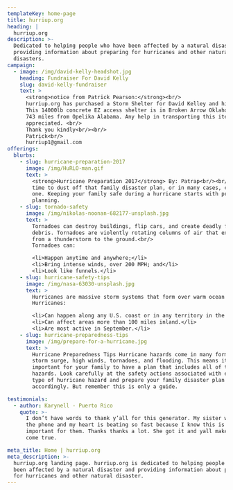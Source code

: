 ```yaml
---
templateKey: home-page
title: hurriup.org
heading: |
  hurriup.org
description: >-
  Dedicated to helping people who have been affected by a natural disaster and
  providing information about preparing for hurricanes and other natural
  disasters.
campaign:
  - image: /img/david-kelly-headshot.jpg
    heading: Fundraiser For David Kelly
    slug: david-kelly-fundraiser
    text: >
      <strong>notice from Patrick Pearson:</strong><br/>
      hurriup.org has purchased a Storm Shelter for David Kelley and his family.
      This 14000lb concrete EZ access shelter is in Broken Arrow Oklahoma,
      743 miles from Opelika Alabama. Any help in transporting this item is much
      appreciated. <br/>
      Thank you kindly<br/><br/>
      Patrick<br/>
      hurriup1@gmail.com
offerings:
  blurbs:
    - slug: hurricane-preparation-2017
      image: /img/HuRLO-man.gif
      text: >
        <strong>Hurricane Preparation 2017</strong> By: Patrap<br/><br/> It's
        time to dust off that family disaster plan, or in many cases, create
        one. Keeping your family safe during a hurricane starts with proper
        planning.
    - slug: tornado-safety
      image: /img/nikolas-noonan-682177-unsplash.jpg
      text: >
        Tornadoes can destroy buildings, flip cars, and create deadly flying
        debris. Tornadoes are violently rotating columns of air that extend
        from a thunderstorm to the ground.<br/>
        Tornadoes can:

        <li>Happen anytime and anywhere;</li>
        <li>Bring intense winds, over 200 MPH; and</li>
        <li>Look like funnels.</li>
    - slug: hurricane-safety-tips
      image: /img/nasa-63030-unsplash.jpg
      text: >
        Hurricanes are massive storm systems that form over warm ocean waters and move toward land. Potential threats from hurricanes include powerful winds, heavy rainfall, storm surges, coastal and inland flooding, rip currents, tornadoes, and landslides. The Atlantic hurricane season runs from June 1 to November 30. The Pacific hurricane season runs May 15 to November 30.<br/>
        Hurricanes:

        <li>Can happen along any U.S. coast or in any territory in the Atlantic or Pacific oceans.</li>
        <li>Can affect areas more than 100 miles inland.</li>
        <li>Are most active in September.</li>
    - slug: hurricane-preparedness-tips
      image: /img/prepare-for-a-hurricane.jpg
      text: >
        Hurricane Preparedness Tips Hurricane hazards come in many forms;
        storm surge, high winds, tornadoes, and flooding. This means it is
        important for your family to have a plan that includes all of these
        hazards. Look carefully at the safety actions associated with each
        type of hurricane hazard and prepare your family disaster plan
        accordingly. But remember this is only a guide.

testimonials:
  - author: Karynell - Puerto Rico
    quote: >-
      I don’t have words to thank y’all for this generator. My sister was crying on
      the phone and my heart is beating so fast because I know this is really
      important for them. Thanks thanks a lot. She got it and yall make a wish
      come true.

meta_title: Home | hurriup.org
meta_description: >-
  hurriup.org landing page. hurriup.org is dedicated to helping people who have
  been affected by a natural disaster and providing information about preparing
  for hurricanes and other natural disaster.
---
```

